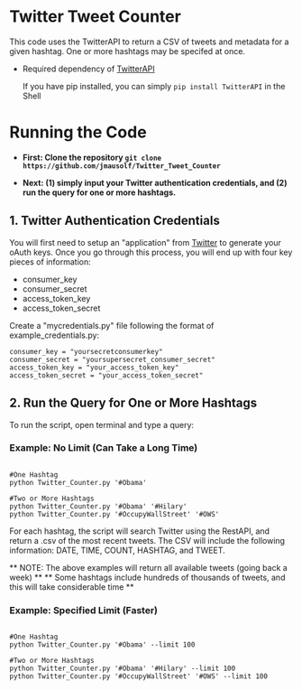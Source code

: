 # Twitter Tweet Counter

This code uses the TwitterAPI to return a CSV of tweets and metadata for a given hashtag. One or more hashtags may be specifed at once. 

* Required dependency of [TwitterAPI](https://github.com/geduldig/TwitterAPI)

   If you have pip installed, you can simply `pip install TwitterAPI` in the Shell


# Running the Code

* **First: Clone the repository `git clone https://github.com/jmausolf/Twitter_Tweet_Counter`**

* **Next: (1) simply input your Twitter authentication credentials, and (2) run the query for one or more hashtags.**

## 1. Twitter Authentication Credentials

You will first need to setup an "application" from [Twitter](https://apps.twitter.com) to generate your oAuth keys. Once you go through this process, you will end up with four key pieces of information:

* consumer_key
* consumer_secret
* access_token_key
* access_token_secret

Create a "mycredentials.py" file following the format of example_credentials.py:

```
consumer_key = "yoursecretconsumerkey"
consumer_secret = "yoursupersecret_consumer_secret"
access_token_key = "your_access_token_key"
access_token_secret = "your_access_token_secret"
```

## 2. Run the Query for One or More Hashtags

To run the script, open terminal and type a query:

### Example: No Limit (Can Take a Long Time)

```Shell

#One Hashtag
python Twitter_Counter.py '#Obama'

#Two or More Hashtags
python Twitter_Counter.py '#Obama' '#Hilary'
python Twitter_Counter.py '#OccupyWallStreet' '#OWS'

```

For each hashtag, the script will search Twitter using the RestAPI, and return a .csv of the most recent tweets. The CSV will include the following information: DATE, TIME, COUNT, HASHTAG, and TWEET.

** NOTE: The above examples will return all available tweets (going back a week) **
** Some hashtags include hundreds of thousands of tweets, and this will take considerable time **

### Example: Specified Limit (Faster)

```Shell

#One Hashtag
python Twitter_Counter.py '#Obama' --limit 100

#Two or More Hashtags
python Twitter_Counter.py '#Obama' '#Hilary' --limit 100
python Twitter_Counter.py '#OccupyWallStreet' '#OWS' --limit 100

```

